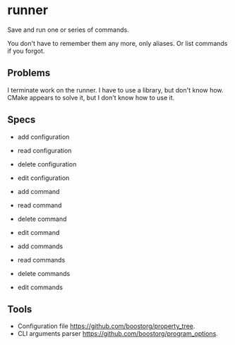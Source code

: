 # runner

Save and run one or series of commands.

You don't have to remember them any more, only aliases. Or list commands if you
forgot.

## Problems

I terminate work on the runner. I have to use a library, but don't know how.
CMake appears to solve it, but I don't know how to use it.

## Specs

- add configuration
- read configuration
- delete configuration
- edit configuration

- add command
- read command
- delete command
- edit command

- add commands
- read commands
- delete commands
- edit commands

## Tools

- Configuration file https://github.com/boostorg/property_tree.
- CLI arguments parser https://github.com/boostorg/program_options.
